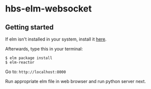 # hbs-elm-websocket

## Getting started

If elm isn't installed in your system, install it [here](https://guide.elm-lang.org/install.html).

Afterwards, type this in your terminal:
``` shellsession
$ elm package install
$ elm-reactor
```

Go to:
`http://localhost:8000`

Run appropriate elm file in web browser and run python server next.
